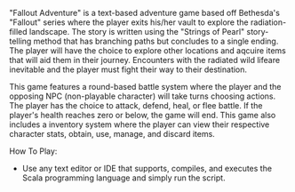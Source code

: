 "Fallout Adventure" is a text-based adventure game based off Bethesda's "Fallout" series where the player exits his/her vault to explore the radiation-filled landscape. The story is written using the "Strings of Pearl" story-telling method that has branching paths but concludes to a single ending. The player will have the choice to 
explore other locations and aqcuire items that will aid them in their journey. Encounters with the radiated wild lifeare inevitable and the player 
must fight their way to their destination.

This game features a round-based battle system where the player and the opposing NPC (non-playable character) will take turns choosing actions. The player has the choice to attack, defend, heal, or flee battle. If the player's health reaches zero or below, the game will end. This game also includes a inventory system where the player can view their respective character stats, obtain, use, manage, and discard items.

How To Play:
- Use any text editor or IDE that supports, compiles, and executes the Scala programming language and simply run the script.
